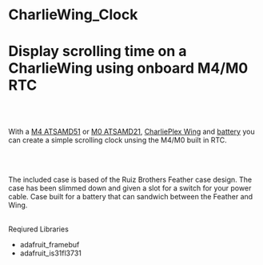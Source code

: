 # CharlieWing_Clock
<H1>Display scrolling time on a CharlieWing using onboard M4/M0 RTC</H1></BR>
</BR>
<P>With a <a href="https://www.adafruit.com/product/3857">M4 ATSAMD51</a> 
  or <a href="https://www.adafruit.com/product/2772">M0 ATSAMD21</a>, 
  <a href="https://www.adafruit.com/product/2965">CharliePlex Wing</a> 
  and <a href="https://www.adafruit.com/product/3898">battery</a> 
  you can create a simple scrolling clock unsing the M4/M0 built in RTC.</P></BR>
</BR>
<P>The included case is based of the Ruiz Brothers Feather case design. The case has been slimmed down and given a slot for a switch
  for your power cable. Case built for a battery that can sandwich between the Feather and Wing.</P>
</BR>
Reqiured Libraries</BR>
<UL>
<LI>adafruit_framebuf</LI>
<LI>adafruit_is31fl3731</LI>
</UL>

